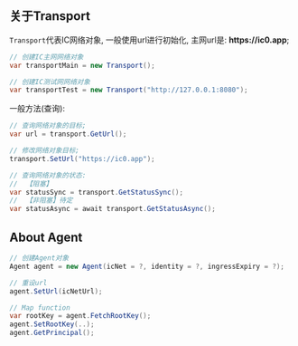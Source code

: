 ## 关于Transport

`Transport`代表IC网络对象, 一般使用url进行初始化, 主网url是: __https://ic0.app__;

```cs
// 创建IC主网网络对象
var transportMain = new Transport();

// 创建IC测试网网络对象
var transportTest = new Transport("http://127.0.0.1:8080");
```

一般方法(查询):

```cs
// 查询网络对象的目标;
var url = transport.GetUrl();

// 修改网络对象目标;
transport.SetUrl("https://ic0.app");

// 查询网络对象的状态:
//  【阻塞】
var statusSync = transport.GetStatusSync();
//  【非阻塞】待定
var statusAsync = await transport.GetStatusAsync();
```

## About Agent

```cs
// 创建Agent对象
Agent agent = new Agent(icNet = ?, identity = ?, ingressExpiry = ?);

// 重设url
agent.SetUrl(icNetUrl);

// Map function
var rootKey = agent.FetchRootKey();
agent.SetRootKey(..);
agent.GetPrincipal();


```